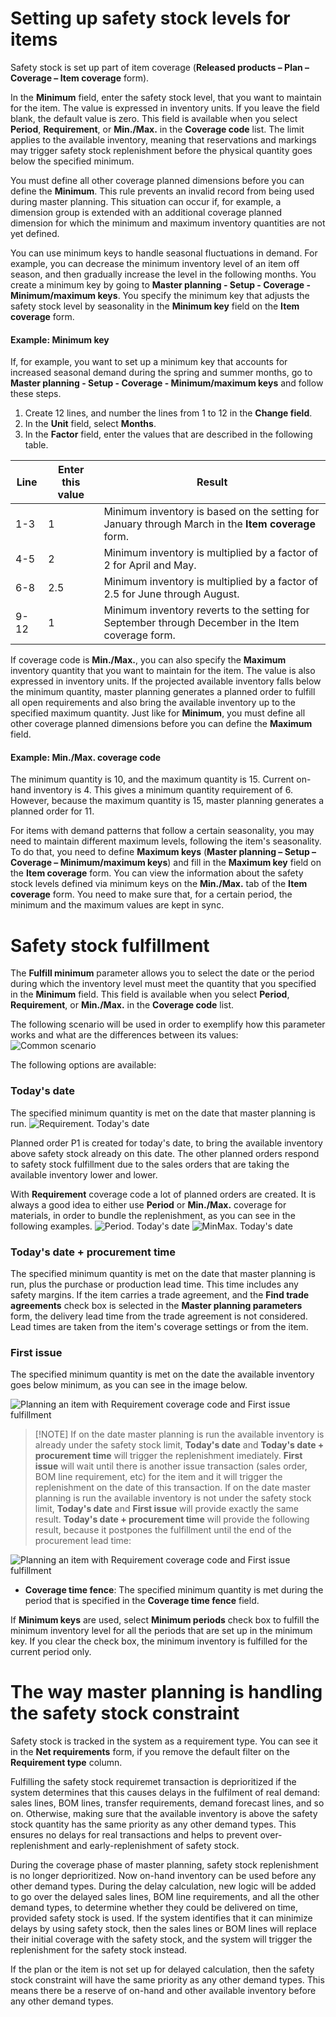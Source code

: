 # Setting up safety stock levels for items

Safety stock is set up part of item coverage (**Released products – Plan – Coverage – Item coverage** form).

In the **Minimum** field, enter the safety stock level, that you want to maintain for the item. The value is expressed in inventory units. If you leave the field blank, the default value is zero. This field is available when you select **Period**, **Requirement**, or **Min./Max.** in the **Coverage code** list. The limit applies to the available inventory, meaning that reservations and markings may trigger safety stock replenishment before the physical quantity goes below the specified minimum.

You must define all other coverage planned dimensions before you can define the **Minimum**. This rule prevents an invalid record from being used during master planning. This situation can occur if, for example, a dimension group is extended with an additional coverage planned dimension for which the minimum and maximum inventory quantities are not yet defined.

You can use minimum keys to handle seasonal fluctuations in demand. For example, you can decrease the minimum inventory level of an item off season, and then gradually increase the level in the following months. You create a minimum key by going to **Master planning - Setup - Coverage - Minimum/maximum keys**. You specify the minimum key that adjusts the safety stock level by seasonality in the **Minimum key** field on the **Item coverage** form.

#### Example: Minimum key
If, for example, you want to set up a minimum key that accounts for increased seasonal demand during the spring and summer months, go to **Master planning - Setup - Coverage - Minimum/maximum keys** and follow these steps.
1. Create 12 lines, and number the lines from 1 to 12 in the **Change field**.
2. In the **Unit** field, select **Months**.
3. In the **Factor** field, enter the values that are described in the following table.

|Line|Enter this value|Result|
|---|---|---|
|1-3|1|Minimum inventory is based on the setting for January through March in the **Item coverage** form.|
|4-5|2|Minimum inventory is multiplied by a factor of 2 for April and May.|
|6-8|2.5|Minimum inventory is multiplied by a factor of 2.5 for June through August.|
|9-12|1|Minimum inventory reverts to the setting for September through December in the Item coverage form.|

If coverage code is **Min./Max.**, you can also specify the **Maximum** inventory quantity that you want to maintain for the item. The value is also expressed in inventory units. If the projected available inventory falls below the minimum quantity, master planning generates a planned order to fulfill all open requirements and also bring the available inventory up to the specified maximum quantity. Just like for **Minimum**, you must define all other coverage planned dimensions before you can define the **Maximum** field.

#### Example: Min./Max. coverage code
The minimum quantity is 10, and the maximum quantity is 15. Current on-hand inventory is 4. This gives a minimum quantity requirement of 6. However, because the maximum quantity is 15, master planning generates a planned order for 11.

For items with demand patterns that follow a certain seasonality, you may need to maintain different maximum levels, following the item's seasonality. To do that, you need to define **Maximum keys** (**Master planning – Setup – Coverage – Minimum/maximum keys**) and fill in the **Maximum key** field on the **Item coverage** form. You can view the information about the safety stock levels defined via minimum keys on the **Min./Max.** tab of the **Item coverage** form. You need to make sure that, for a certain period, the minimum and the maximum values are kept in sync.



# Safety stock fulfillment 

The **Fulfill minimum** parameter allows you to select the date or the period during which the inventory level must meet the quantity that you specified in the **Minimum** field. This field is available when you select **Period**, **Requirement**, or **Min./Max.** in the **Coverage code** list.

The following scenario will be used in order to exemplify how this parameter works and what are the differences between its values:
![Common scenario](./media/Scenario1.png)

The following options are available:
### **Today's date** 
The specified minimum quantity is met on the date that master planning is run.
![Requirement. Today's date](./media/TodayReq.png)

Planned order P1 is created for today's date, to bring the available inventory above safety stock already on this date. The other planned orders respond to safety stock fulfillment due to the sales orders that are taking the available inventory lower and lower.

With **Requirement** coverage code a lot of planned orders are created. It is always a good idea to either use **Period** or **Min./Max.** coverage for materials, in order to bundle the replenishment, as you can see in the following examples.
![Period. Today's date](./media/TodayPeriod.png)
![MinMax. Today's date](./media/TodayMinMax.png)

### **Today's date + procurement time** 
The specified minimum quantity is met on the date that master planning is run, plus the purchase or production lead time. This time includes any safety margins. If the item carries a trade agreement, and the **Find trade agreements** check box is selected in the **Master planning parameters** form, the delivery lead time from the trade agreement is not considered. Lead times are taken from the item's coverage settings or from the item.
### **First issue** 
The specified minimum quantity is met on the date the available inventory goes below minimum, as you can see in the image below. 

![Planning an item with **Requirement** coverage code and **First issue** fulfillment](./media/ReqFirstIssue.png)

> [!NOTE] If on the date master planning is run the available inventory is already under the safety stock limit, **Today's date** and **Today's date + procurement time** will trigger the replenishment imediately. **First issue** will wait until there is another issue transaction (sales order, BOM line requirement, etc) for the item and it will trigger the replenishment on the date of this transaction. 
If on the date master planning is run the available inventory is not under the safety stock limit, **Today's date** and **First issue** will provide exactly the same result. **Today's date + procurement time** will provide the following result, because it postpones the fulfillment until the end of the procurement lead time:

![Planning an item with **Requirement** coverage code and **First issue** fulfillment](./media/ReqTodayLT.png)
- **Coverage time fence**: The specified minimum quantity is met during the period that is specified in the **Coverage time fence** field.

If **Minimum keys** are used, select **Minimum periods** check box to fulfill the minimum inventory level for all the periods that are set up in the minimum key. If you clear the check box, the minimum inventory is fulfilled for the current period only.



# The way master planning is handling the safety stock constraint

Safety stock is tracked in the system as a requirement type. You can see it in the **Net requirements** form, if you remove the default filter on the **Requirement type** column.

Fulfilling the safety stock requiremet transaction is deprioritized if the system determines that this causes delays in the fulfilment of real demand: sales lines, BOM lines, transfer requirements, demand forecast lines, and so on. Otherwise, making sure that the available inventory is above the safety stock quantity has the same priority as any other demand types. This ensures no delays for real transactions and helps to prevent over-replenishment and early-replenishment of safety stock.

During the coverage phase of master planning, safety stock replenishment is no longer deprioritized. Now on-hand inventory can be used before any other demand types. During the delay calculation, new logic will be added to go over the delayed sales lines, BOM line requirements, and all the other demand types, to determine whether they could be delivered on time, provided safety stock is used. If the system identifies that it can minimize delays by using safety stock, then the sales lines or BOM lines will replace their initial coverage with the safety stock, and the system will trigger the replenishment for the safety stock instead.

If the plan or the item is not set up for delayed calculation, then the safety stock constraint will have the same priority as any other demand types. This means there be a reserve of on-hand and other available inventory before any other demand types.
